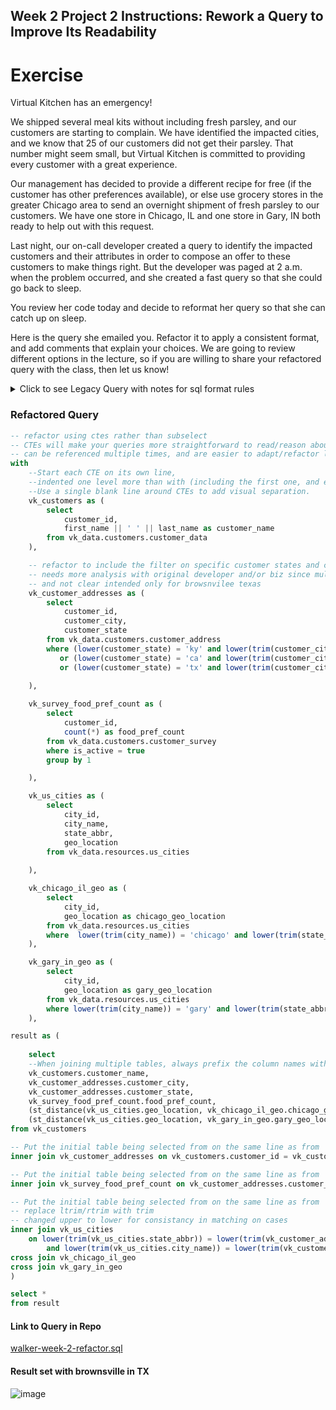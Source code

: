 ##  Week 2 Project 2 Instructions: Rework a Query to Improve Its Readability
# Exercise
Virtual Kitchen has an emergency! 

We shipped several meal kits without including fresh parsley, and our customers are starting to complain. We have identified the impacted cities, and we know that 25 of our customers did not get their parsley. That number might seem small, but Virtual Kitchen is committed to providing every customer with a great experience.

Our management has decided to provide a different recipe for free (if the customer has other preferences available), or else use grocery stores in the greater Chicago area to send an overnight shipment of fresh parsley to our customers. We have one store in Chicago, IL and one store in Gary, IN both ready to help out with this request.

Last night, our on-call developer created a query to identify the impacted customers and their attributes in order to compose an offer to these customers to make things right. But the developer was paged at 2 a.m. when the problem occurred, and she created a fast query so that she could go back to sleep.

You review her code today and decide to reformat her query so that she can catch up on sleep.

Here is the query she emailed you. Refactor it to apply a consistent format, and add comments that explain your choices. We are going to review different options in the lecture, so if you are willing to share your refactored query with the class, then let us know!

<details>
    <summary>Click to see Legacy Query with notes for sql format rules</summary>

  ```sql
select 
    first_name || ' ' || last_name as customer_name,
    ca.customer_city,
    ca.customer_state,
    s.food_pref_count,
    (st_distance(us.geo_location, chic.geo_location) / 1609)::int as chicago_distance_miles,
    (st_distance(us.geo_location, gary.geo_location) / 1609)::int as gary_distance_miles

-- Avoid aliases in from clauses and join conditions.   
from vk_data.customers.customer_address as ca
 
--Join clauses should be fully qualified.  
--Implicit/explicit aliasing of table
--Avoid aliases in from clauses and join conditions
join vk_data.customers.customer_data c on ca.customer_id = c.customer_id

--join clauses should be fully qualified
--Implicit/explicit aliasing of table
--Avoid aliases in from clauses and join conditions
left join vk_data.resources.us_cities us 

--Function names must be lower case
on UPPER(rtrim(ltrim(ca.customer_state))) = upper(TRIM(us.state_abbr))
    and trim(lower(ca.customer_city)) = trim(lower(us.city_name))

--Join clauses should be fully qualified
join (
    select 
        customer_id,
        count(*) as food_pref_count
    from vk_data.customers.customer_survey
    where is_active = true
    group by 1

--Implicit/explicit aliasing of table    
) s on c.customer_id = s.customer_id
    cross join 
    ( select 
        geo_location
    from vk_data.resources.us_cities 

    --Implicit/explicit aliasing of table
    where city_name = 'CHICAGO' and state_abbr = 'IL') chic
cross join 
    ( select 
        geo_location
    from vk_data.resources.us_cities 

    --Implicit/explicit aliasing of table
    where city_name = 'GARY' and state_abbr = 'IN') gary
where 
    ((trim(city_name) ilike '%concord%' or trim(city_name) ilike '%georgetown%' or trim(city_name) ilike '%ashland%')
    and customer_state = 'KY')
    or
    (customer_state = 'CA' and (trim(city_name) ilike '%oakland%' or trim(city_name) ilike '%pleasant hill%'))
    or
    (customer_state = 'TX' and (trim(city_name) ilike '%arlington%') or trim(city_name) ilike '%brownsville%')

  ```
</details>

### Refactored Query
```sql
-- refactor using ctes rather than subselect
-- CTEs will make your queries more straightforward to read/reason about, 
-- can be referenced multiple times, and are easier to adapt/refactor later
with 
    --Start each CTE on its own line, 
    --indented one level more than with (including the first one, and even if there is only one)
    --Use a single blank line around CTEs to add visual separation.  
    vk_customers as (
        select 
            customer_id,
            first_name || ' ' || last_name as customer_name
        from vk_data.customers.customer_data
    ),

    -- refactor to include the filter on specific customer states and cities
    -- needs more analysis with original developer and/or biz since multiple brownsville cities, 
    -- and not clear intended only for browsnvilee texas
    vk_customer_addresses as (
        select
            customer_id,
            customer_city,
            customer_state
        from vk_data.customers.customer_address
        where (lower(customer_state) = 'ky' and lower(trim(customer_city)) in ('concord','georgetown','ashland'))
           or (lower(customer_state) = 'ca' and lower(trim(customer_city)) in ('oakland','pleasant hill'))
           or (lower(customer_state) = 'tx' and lower(trim(customer_city)) in ('arlington','brownsville'))   
         
    ),

    vk_survey_food_pref_count as (
        select 
            customer_id,
            count(*) as food_pref_count
        from vk_data.customers.customer_survey
        where is_active = true
        group by 1

    ),

    vk_us_cities as (
        select  
            city_id,
            city_name,
            state_abbr,
            geo_location
        from vk_data.resources.us_cities
        
    ),

    vk_chicago_il_geo as (
        select  
            city_id,
            geo_location as chicago_geo_location 
        from vk_data.resources.us_cities
        where  lower(trim(city_name)) = 'chicago' and lower(trim(state_abbr)) = 'il'
    ),

    vk_gary_in_geo as (
        select  
            city_id,
            geo_location as gary_geo_location
        from vk_data.resources.us_cities
        where lower(trim(city_name)) = 'gary' and lower(trim(state_abbr)) = 'in'
    ),

result as (
    
    select 
    --When joining multiple tables, always prefix the column names with the table name/alias.
    vk_customers.customer_name,
    vk_customer_addresses.customer_city,
    vk_customer_addresses.customer_state,
    vk_survey_food_pref_count.food_pref_count,
    (st_distance(vk_us_cities.geo_location, vk_chicago_il_geo.chicago_geo_location) / 1609)::int as chicago_distance_miles,
    (st_distance(vk_us_cities.geo_location, vk_gary_in_geo.gary_geo_location) / 1609)::int as gary_distance_miles
from vk_customers

-- Put the initial table being selected from on the same line as from
inner join vk_customer_addresses on vk_customers.customer_id = vk_customer_addresses.customer_id

-- Put the initial table being selected from on the same line as from
inner join vk_survey_food_pref_count on vk_customer_addresses.customer_id = vk_survey_food_pref_count.customer_id

-- Put the initial table being selected from on the same line as from
-- replace ltrim/rtrim with trim
-- changed upper to lower for consistancy in matching on cases
inner join vk_us_cities 
    on lower(trim(vk_us_cities.state_abbr)) = lower(trim(vk_customer_addresses.customer_state))
        and lower(trim(vk_us_cities.city_name)) = lower(trim(vk_customer_addresses.customer_city)) 
cross join vk_chicago_il_geo
cross join vk_gary_in_geo
)

select *
from result
```

#### Link to Query in Repo
[walker-week-2-refactor.sql](https://github.com/jtomkins/corise-advanced-sql/blob/advanced-sql-week-2-exercises/walker-week-2-refactor.sql)

#### Result set with brownsville in TX
![image](https://user-images.githubusercontent.com/8420258/217928094-583d21f9-30f9-4e04-9399-0beb00e799a5.png)


